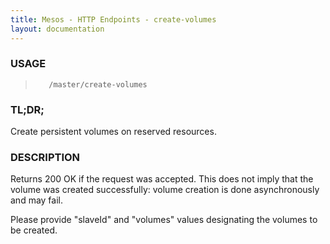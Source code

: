 ```yaml
---
title: Mesos - HTTP Endpoints - create-volumes
layout: documentation
---
```

<!--- This is an automatically generated file. DO NOT EDIT! --->

### USAGE ###
>        /master/create-volumes

### TL;DR; ###
Create persistent volumes on reserved resources.

### DESCRIPTION ###
Returns 200 OK if the request was accepted. This does not
imply that the volume was created successfully: volume
creation is done asynchronously and may fail.

Please provide "slaveId" and "volumes" values designating
the volumes to be created.